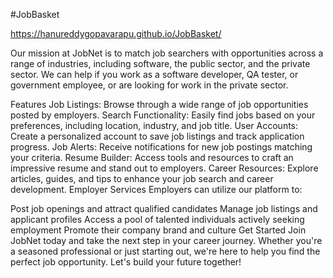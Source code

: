 #JobBasket

https://hanureddygopavarapu.github.io/JobBasket/

Our mission at JobNet is to match job searchers with opportunities across a range of industries, including software, the public sector, and the private sector. We can help if you work as a software developer, QA tester, or government employee, or are looking for work in the private sector.

Features
Job Listings: Browse through a wide range of job opportunities posted by employers.
Search Functionality: Easily find jobs based on your preferences, including location, industry, and job title.
User Accounts: Create a personalized account to save job listings and track application progress.
Job Alerts: Receive notifications for new job postings matching your criteria.
Resume Builder: Access tools and resources to craft an impressive resume and stand out to employers.
Career Resources: Explore articles, guides, and tips to enhance your job search and career development.
Employer Services
Employers can utilize our platform to:

Post job openings and attract qualified candidates
Manage job listings and applicant profiles
Access a pool of talented individuals actively seeking employment
Promote their company brand and culture
Get Started
Join JobNet today and take the next step in your career journey. Whether you're a seasoned professional or just starting out, we're here to help you find the perfect job opportunity. Let's build your future together!







